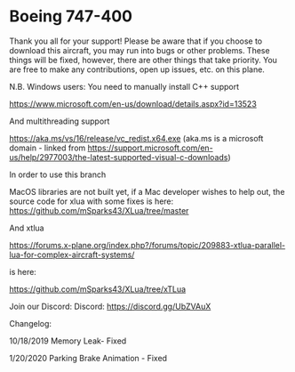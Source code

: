 # Boeing 747-400

Thank you all for your support! Please be aware that if you choose to download this aircraft, you may run into bugs or other problems. These things will be fixed, however, there are other things that take priority. You are free to make any contributions, open up issues, etc. on this plane.

N.B. Windows users:
You need to manually install C++ support

https://www.microsoft.com/en-us/download/details.aspx?id=13523

And multithreading support

https://aka.ms/vs/16/release/vc_redist.x64.exe (aka.ms is a microsoft domain - linked from https://support.microsoft.com/en-us/help/2977003/the-latest-supported-visual-c-downloads)

In order to use this branch

MacOS libraries are not built yet, if a Mac developer wishes to help out, the source code for xlua with some fixes is here:
https://github.com/mSparks43/XLua/tree/master

And xtlua

https://forums.x-plane.org/index.php?/forums/topic/209883-xtlua-parallel-lua-for-complex-aircraft-systems/

is here:

https://github.com/mSparks43/XLua/tree/xTLua

Join our Discord:
Discord: https://discord.gg/UbZVAuX

Changelog:

10/18/2019
Memory Leak- Fixed

1/20/2020
Parking Brake Animation - Fixed
